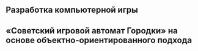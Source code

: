 ## Разработка компьютерной игры 
## «Советский игровой автомат Городки» на основе объектно-ориентированного подхода
